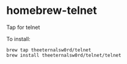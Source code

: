 # homebrew-telnet
Tap for telnet

To install:

```
brew tap theeternalsw0rd/telnet
brew install theeternalsw0rd/telnet/telnet
```
